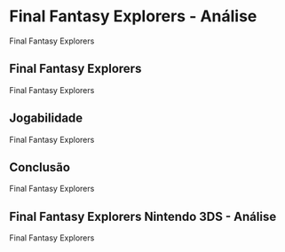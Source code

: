 ---
---

# Final Fantasy Explorers - Análise

Final Fantasy Explorers

## Final Fantasy Explorers

Final Fantasy Explorers

## Jogabilidade

Final Fantasy Explorers

## Conclusão

Final Fantasy Explorers

## Final Fantasy Explorers Nintendo 3DS - Análise

Final Fantasy Explorers
